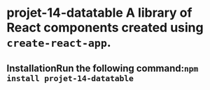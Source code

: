 # projet-14-datatable A library of React components created using `create-react-app`.

## InstallationRun the following command:`npm install projet-14-datatable`